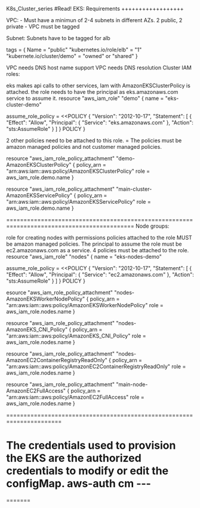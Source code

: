K8s_Cluster_series
#Read! EKS: Requirements ++++++++++++++++++

VPC: - Must have a minimun of 2-4 subnets in different AZs. 2 public, 2 private - VPC must be tagged

Subnet: Subnets have to be tagged for alb

tags = { Name = "public" "kubernetes.io/role/elb" = "1" "kubernete.io/cluster/demo" = "owned" or "shared" }

VPC needs DNS host name support
VPC needs DNS resolution
Cluster IAM roles:

eks makes api calls to other services, Iam with AmazonEKSClusterPolicy is attached.
the role needs to have the principal as eks.amazonaws.com service to assume it.
resource "aws_iam_role" "demo" { name = "eks-cluster-demo"

assume_role_policy = <<POLICY { "Version": "2012-10-17", "Statement": [ { "Effect": "Allow", "Principal": { "Service": "eks.amazonaws.com" }, "Action": "sts:AssumeRole" } ] } POLICY }

2 other policies need to be attached to this role. = The policies must be amazon managed policies and not customer managed policies.

resource "aws_iam_role_policy_attachment" "demo-AmazonEKSClusterPolicy" { policy_arn = "arn:aws:iam::aws:policy/AmazonEKSClusterPolicy" role = aws_iam_role.demo.name }

resource "aws_iam_role_policy_attachment" "main-cluster-AmazonEKSServicePolicy" { policy_arn = "arn:aws:iam::aws:policy/AmazonEKSServicePolicy" role = aws_iam_role.demo.name }

=========================================================================================== Node groups:

role for creating nodes with permissions
policies attached to the role MUST be amazon managed policies. The principal to assume the role must be ec2.amazonaws.com as a service.
4 policies must be attached to the role.
resource "aws_iam_role" "nodes" { name = "eks-nodes-demo"

assume_role_policy = <<POLICY { "Version": "2012-10-17", "Statement": [ { "Effect": "Allow", "Principal": { "Service": "ec2.amazonaws.com" }, "Action": "sts:AssumeRole" } ] } POLICY }

esource "aws_iam_role_policy_attachment" "nodes-AmazonEKSWorkerNodePolicy" { policy_arn = "arn:aws:iam::aws:policy/AmazonEKSWorkerNodePolicy" role = aws_iam_role.nodes.name }

resource "aws_iam_role_policy_attachment" "nodes-AmazonEKS_CNI_Policy" { policy_arn = "arn:aws:iam::aws:policy/AmazonEKS_CNI_Policy" role = aws_iam_role.nodes.name }

resource "aws_iam_role_policy_attachment" "nodes-AmazonEC2ContainerRegistryReadOnly" { policy_arn = "arn:aws:iam::aws:policy/AmazonEC2ContainerRegistryReadOnly" role = aws_iam_role.nodes.name }

resource "aws_iam_role_policy_attachment" "main-node-AmazonEC2FullAccess" { policy_arn = "arn:aws:iam::aws:policy/AmazonEC2FullAccess" role = aws_iam_role.nodes.name }

======================================================================

The credentials used to provision the EKS are the authorized credentials to modify or edit the configMap. aws-auth cm ---
=======
=======
